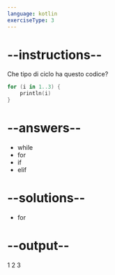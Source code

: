 ```yaml
---
language: kotlin
exerciseType: 3
---
```


# --instructions--

Che tipo di ciclo ha questo codice?
```kotlin
for (i in 1..3) {
	println(i)
}
```

# --answers--

- while
- for
- if
- elif

# --solutions--

- for

# --output--

1
2
3
